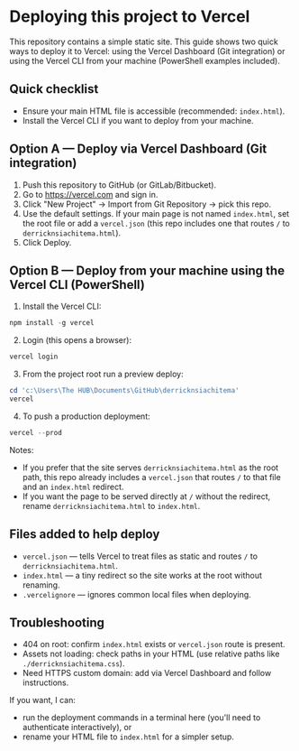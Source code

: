 # Deploying this project to Vercel

This repository contains a simple static site. This guide shows two quick ways to deploy it to Vercel: using the Vercel Dashboard (Git integration) or using the Vercel CLI from your machine (PowerShell examples included).

## Quick checklist
- Ensure your main HTML file is accessible (recommended: `index.html`).
- Install the Vercel CLI if you want to deploy from your machine.

## Option A — Deploy via Vercel Dashboard (Git integration)
1. Push this repository to GitHub (or GitLab/Bitbucket).
2. Go to https://vercel.com and sign in.
3. Click "New Project" → Import from Git Repository → pick this repo.
4. Use the default settings. If your main page is not named `index.html`, set the root file or add a `vercel.json` (this repo includes one that routes `/` to `derricknsiachitema.html`).
5. Click Deploy.

## Option B — Deploy from your machine using the Vercel CLI (PowerShell)
1. Install the Vercel CLI:

```powershell
npm install -g vercel
```

2. Login (this opens a browser):

```powershell
vercel login
```

3. From the project root run a preview deploy:

```powershell
cd 'c:\Users\The HUB\Documents\GitHub\derricknsiachitema'
vercel
```

4. To push a production deployment:

```powershell
vercel --prod
```

Notes:
- If you prefer that the site serves `derricknsiachitema.html` as the root path, this repo already includes a `vercel.json` that routes `/` to that file and an `index.html` redirect.
- If you want the page to be served directly at `/` without the redirect, rename `derricknsiachitema.html` to `index.html`.

## Files added to help deploy
- `vercel.json` — tells Vercel to treat files as static and routes `/` to `derricknsiachitema.html`.
- `index.html` — a tiny redirect so the site works at the root without renaming.
- `.vercelignore` — ignores common local files when deploying.

## Troubleshooting
- 404 on root: confirm `index.html` exists or `vercel.json` route is present.
- Assets not loading: check paths in your HTML (use relative paths like `./derricknsiachitema.css`).
- Need HTTPS custom domain: add via Vercel Dashboard and follow instructions.

If you want, I can:
- run the deployment commands in a terminal here (you'll need to authenticate interactively), or
- rename your HTML file to `index.html` for a simpler setup.
